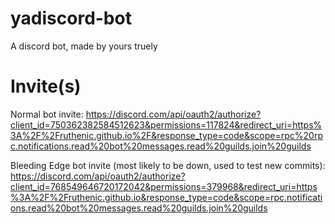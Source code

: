 # yadiscord-bot
A discord bot, made by yours truely

# Invite(s)
Normal bot invite: https://discord.com/api/oauth2/authorize?client_id=750362382584512623&permissions=117824&redirect_uri=https%3A%2F%2Fruthenic.github.io%2F&response_type=code&scope=rpc%20rpc.notifications.read%20bot%20messages.read%20guilds.join%20guilds

Bleeding Edge bot invite (most likely to be down, used to test new commits): https://discord.com/api/oauth2/authorize?client_id=768549646720172042&permissions=379968&redirect_uri=https%3A%2F%2Fruthenic.github.io&response_type=code&scope=rpc.notifications.read%20bot%20messages.read%20guilds.join%20guilds
